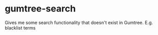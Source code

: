 # gumtree-search
Gives me some search functionality that doesn't exist in Gumtree. E.g. blacklist terms


